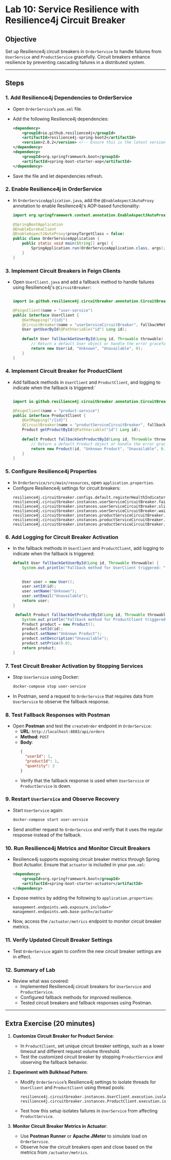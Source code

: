 # Lab 10: Service Resilience with Resilience4j Circuit Breaker

## Objective
Set up Resilience4j circuit breakers in `OrderService` to handle failures from `UserService` and `ProductService` gracefully. Circuit breakers enhance resilience by preventing cascading failures in a distributed system.

---

## Steps

### 1. Add Resilience4j Dependencies to OrderService
- Open `OrderService`’s `pom.xml` file.
- Add the following Resilience4j dependencies:
    ```xml
    <dependency>
        <groupId>io.github.resilience4j</groupId>
        <artifactId>resilience4j-spring-boot2</artifactId>
        <version>2.0.2</version> <!-- Ensure this is the latest version -->
    </dependency>
    <dependency>
        <groupId>org.springframework.boot</groupId>
        <artifactId>spring-boot-starter-aop</artifactId>
    </dependency>
    ```

- Save the file and let dependencies refresh.

### 2. Enable Resilience4j in OrderService
- In `OrderServiceApplication.java`, add the `@EnableAspectJAutoProxy` annotation to enable Resilience4j's AOP-based functionality:
    ```java
    import org.springframework.context.annotation.EnableAspectJAutoProxy;

    @SpringBootApplication
    @EnableEurekaClient
    @EnableAspectJAutoProxy(proxyTargetClass = false)
    public class OrderServiceApplication {
        public static void main(String[] args) {
            SpringApplication.run(OrderServiceApplication.class, args);
        }
    }
    ```

### 3. Implement Circuit Breakers in Feign Clients
- Open `UserClient.java` and add a fallback method to handle failures using Resilience4j's `@CircuitBreaker`:
    ```java

    import io.github.resilience4j.circuitbreaker.annotation.CircuitBreaker;

    @FeignClient(name = "user-service")
    public interface UserClient {
        @GetMapping("/{id}")
        @CircuitBreaker(name = "userServiceCircuitBreaker", fallbackMethod = "fallbackGetUserById")
        User getUserById(@PathVariable("id") Long id);
        
        default User fallbackGetUserById(Long id, Throwable throwable) {
            // Return a default User object or handle the error gracefully
            return new User(id, "Unknown", "Unavailable", 0);
        }
    }
    ```

### 4. Implement Circuit Breaker for ProductClient
- Add fallback methods in `UserClient` and `ProductClient`, and logging to indicate when the fallback is triggered:` 
    ```java

    import io.github.resilience4j.circuitbreaker.annotation.CircuitBreaker;

    @FeignClient(name = "product-service")
    public interface ProductClient {
        @GetMapping("/{id}")
        @CircuitBreaker(name = "productServiceCircuitBreaker", fallbackMethod = "fallbackGetProductById")
        Product getProductById(@PathVariable("id") Long id);
        
        default Product fallbackGetProductById(Long id, Throwable throwable) {
            // Return a default Product object or handle the error gracefully
            return new Product(id, "Unknown Product", "Unavailable", 0.0);
        }
    }
    ```

### 5. Configure Resilience4j Properties
- In `OrderService/src/main/resources`, open `application.properties`.
- Configure Resilience4j settings for circuit breakers:
    ```properties
    resilience4j.circuitbreaker.configs.default.registerHealthIndicator=true
    resilience4j.circuitbreaker.instances.userServiceCircuitBreaker.failureRateThreshold=50
    resilience4j.circuitbreaker.instances.userServiceCircuitBreaker.slidingWindowSize=5
    resilience4j.circuitbreaker.instances.userServiceCircuitBreaker.waitDurationInOpenState=10000
    resilience4j.circuitbreaker.instances.productServiceCircuitBreaker.failureRateThreshold=50
    resilience4j.circuitbreaker.instances.productServiceCircuitBreaker.slidingWindowSize=5
    resilience4j.circuitbreaker.instances.productServiceCircuitBreaker.waitDurationInOpenState=10000
    ```

### 6. Add Logging for Circuit Breaker Activation
- In the fallback methods in `UserClient` and `ProductClient`, add logging to indicate when the fallback is triggered:
    ```java
    default User fallbackGetUserById(Long id, Throwable throwable) {
        System.out.println("Fallback method for UserClient triggered: " + throwable.getMessage());

       
        User user = new User();
        user.setId(id);
        user.setName("Unknown");
        user.setEmail("Unavailable");
        return user;
    }

     default Product fallbackGetProductById(Long id, Throwable throwable) {
        System.out.println("Fallback method for ProductClient triggered: " + throwable.getMessage());
        Product product = new Product();
        product.setId(id);
        product.setName("Unknown Product");
        product.setDescription("Unavailable");
        product.setPrice(0.0);
        return product;
    }
    ```

### 7. Test Circuit Breaker Activation by Stopping Services
- Stop `UserService` using Docker:
    ```bash
    docker-compose stop user-service
    ```
- In Postman, send a request to `OrderService` that requires data from `UserService` to observe the fallback response.

### 8. Test Fallback Responses with Postman
- Open **Postman** and test the `createOrder` endpoint in `OrderService`:
  - **URL**: `http://localhost:8083/api/orders`
  - **Method**: `POST`
  - **Body**:
      ```json
      {
        "userId": 1,
        "productId": 1,
        "quantity": 2
      }
      ```
  - Verify that the fallback response is used when `UserService` or `ProductService` is down.

### 9. Restart `UserService` and Observe Recovery
- Start `UserService` again:
    ```bash
    docker-compose start user-service
    ```
- Send another request to `OrderService` and verify that it uses the regular response instead of the fallback.

### 10. Run Resilience4j Metrics and Monitor Circuit Breakers
- Resilience4j supports exposing circuit breaker metrics through Spring Boot Actuator. Ensure that `actuator` is included in your `pom.xml`:
    ```xml
    <dependency>
        <groupId>org.springframework.boot</groupId>
        <artifactId>spring-boot-starter-actuator</artifactId>
    </dependency>
    ```

- Expose metrics by adding the following to `application.properties`:
    ```properties
    management.endpoints.web.exposure.include=*
    management.endpoints.web.base-path=/actuator
    ```

- Now, access the `/actuator/metrics` endpoint to monitor circuit breaker metrics.

### 11. Verify Updated Circuit Breaker Settings
- Test `OrderService` again to confirm the new circuit breaker settings are in effect.

### 12. Summary of Lab
- Review what was covered:
  - Implemented Resilience4j circuit breakers for `UserService` and `ProductService`.
  - Configured fallback methods for improved resilience.
  - Tested circuit breakers and fallback responses using Postman.

---

## Extra Exercise (20 minutes)

1. **Customize Circuit Breaker for Product Service**:
   - In `ProductClient`, set unique circuit breaker settings, such as a lower timeout and different request volume threshold.
   - Test the customized circuit breaker by stopping `ProductService` and observing the fallback behavior.

2. **Experiment with Bulkhead Pattern**:
   - Modify `OrderService`’s Resilience4j settings to isolate threads for `UserClient` and `ProductClient` using thread pools:
      ```properties
      resilience4j.circuitbreaker.instances.UserClient.execution.isolation.strategy=THREAD
      resilience4j.circuitbreaker.instances.ProductClient.execution.isolation.strategy=THREAD
      ```
   - Test how this setup isolates failures in `UserService` from affecting `ProductService`.

3. **Monitor Circuit Breaker Metrics in Actuator**:
   - Use **Postman Runner** or **Apache JMeter** to simulate load on `OrderService`.
   - Observe how the circuit breakers open and close based on the metrics from `/actuator/metrics`.
